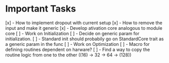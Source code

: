 # Important Tasks

[x] - How to implement dropout with current setup
[x] - How to remove the input and make it generic
[x] - Develop ativation core analogous to module core
[ ] - Work on Initialization
[ ] - Decide on generic param for initialization.
  [ ] - Standard init should probabily go on StandardCore trait as a generic param in the func
[ ] - Work on Optimization
[ ] - Macro for defining routines dependent on harware?
  [ ] - Find a way to copy the routine logic from one to the other ((16) -> 32 -> 64 -> (128))
